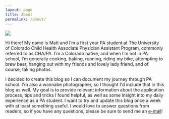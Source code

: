 ```yaml
---
layout: page
title: About
permalink: /about/
---
```


<div class="profile"><img src="{{site.baseurl}}/profile-pic.jpg"></div>

Hi there! My name is Matt and I’m a first year PA student at The University of Colorado Child Health Associate Physician Assistant Program, commonly referred to as CHA/PA. I’m a Colorado native, and when I’m not in PA school, I’m generally cooking, baking, running, riding my bike, attempting to brew beer, hanging out with my friends and lovely lady friend, and of course, taking photos.

I decided to create this blog so I can document my journey through PA school. I'm also a wannabe photographer, so I thought I'd include that in this blog as well. My goal is to provide relevant information about the application process, tips and tricks I found helpful, as well as some insight into my daily experience as a PA student. I want to try and update this blog once a week with at least something useful. I would love to answer questions from readers, so if you have any questions, please be sure to send me an [e-mail]({{site.baseurl}}/contact/)!
